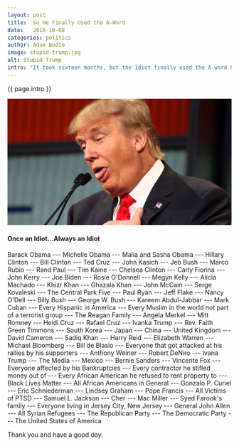 ```yaml
---
layout: post
title:  So He Finally Used the A-Word
date:   2016-10-08
categories: politics
author: Adam Bodie
image: stupid-trump.jpg
alt: Stupid Trump
intro: "It took sixteen months, but the Idiot finally used the A-word he never likes to use: <strong>APOLOGIZE</strong>.  What did it take for him to apologize?  A video mic drop recording of him saying some incredibly vulgar things about women, essentially bragging about hitting on a married woman and getting away with groping women because he’s a star.  He called it 'locker room banter,' I call it 'words a sexual predator would say.'  Now that he's used the A-word, he can now apologize to everyone he’s offended in his life.  Here's an partial list of everyone owed an apology.  He's offended so many people it's hard to keep track."
---
```

<div class="article">
<p> {{ page.intro }}</p>
<div class="blog-pic">
		<img src="/img/stupid-trump.jpg" data-toggle="tooltip" title="Stupid Trump" class="image block img-responsive">
		<h4>Once an Idiot...Always an Idiot</h4>
</div>
    <p>Barack Obama --- Michelle Obama --- Malia and Sasha Obama --- Hillary Clinton --- Bill Clinton --- Ted Cruz --- John Kasich --- Jeb Bush --- Marco Rubio --- Rand Paul --- Tim Kaine --- Chelsea Clinton --- Carly Fiorina --- John Kerry --- Joe Biden --- Rosie O'Donnell --- Megyn Kelly --- Alicia Machado --- Khizr Khan --- Ghazala Khan --- John McCain --- Serge Kovaleski --- The Central Park Five --- Paul Ryan --- Jeff Flake --- Nancy O'Dell --- Billy Bush --- George W. Bush --- Kareem Abdul-Jabbar --- Mark Cuban --- Every Hispanic in America --- Every Muslim in the world not part of a terrorist group --- The Reagan Family --- Angela Merkel --- Mitt Romney --- Heidi Cruz --- Rafael Cruz --- Ivanka Trump --- Rev. Faith Green Timmons --- South Korea --- Japan --- China --- United Kingdom --- David Cameron --- Sadiq Khan --- Harry Reid --- Elizabeth Warren --- Michael Bloomberg --- Bill de Blasio --- Everyone that got attacked at his rallies by his supporters --- Anthony Weiner --- Robert DeNiro --- Ivana Trump --- The Media --- Mexico --- Bernie Sanders --- Vincente Fox --- Everyone affected by his Bankruptcies --- Every contractor he stifled money out of --- Every African American he refused to rent property to --- Black Lives Matter --- All African Americans in General --- Gonzalo P. Curiel --- Eric Schniederman --- Lindsey Graham --- Pope Francis --- All Victims of PTSD --- Samuel L. Jackson --- Cher --- Mac Miller --- Syed Farook's family --- Everyone living in Jersey City, New Jersey --- General John Allen --- All Syrian Refugees --- The Republican Party --- The Democratic Party --- The United States of America</p>
    <p>Thank you and have a good day.</p>
</div>
